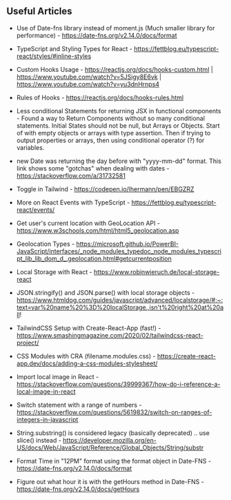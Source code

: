 ## Useful Articles

- Use of Date-fns library instead of moment.js (Much smaller library for performance) - https://date-fns.org/v2.14.0/docs/format

- TypeScript and Styling Types for React - https://fettblog.eu/typescript-react/styles/#inline-styles

- Custom Hooks Usage - https://reactjs.org/docs/hooks-custom.html | https://www.youtube.com/watch?v=5JSigy8E6vk | https://www.youtube.com/watch?v=yu3dnHrnps4

- Rules of Hooks - https://reactjs.org/docs/hooks-rules.html

- Less conditional Statements for returning JSX in functional components - Found a way to Return Components without so many conditional statements. Initial States should not be null, but Arrays or Objects. Start of with empty objects or arrays with type assertion. Then if trying to output properties or arrays, then using conditional operator (?) for variables.

- new Date was returning the day before with "yyyy-mm-dd" format. This link shows some "gotchas" when dealing with dates - https://stackoverflow.com/a/31732581

- Toggle in Tailwind - https://codepen.io/lhermann/pen/EBGZRZ

- More on React Events with TypeScript - https://fettblog.eu/typescript-react/events/

- Get user's current location with GeoLocation API - https://www.w3schools.com/html/html5_geolocation.asp

- Geolocation Types - https://microsoft.github.io/PowerBI-JavaScript/interfaces/_node_modules_typedoc_node_modules_typescript_lib_lib_dom_d_.geolocation.html#getcurrentposition

- Local Storage with React - https://www.robinwieruch.de/local-storage-react

- JSON.stringify() and JSON.parse() with local storage objects - https://www.htmldog.com/guides/javascript/advanced/localstorage/#:~:text=var%20name%20%3D%20localStorage.,isn't%20right%20at%20all!

- TailwindCSS Setup with Create-React-App (fast!) - https://www.smashingmagazine.com/2020/02/tailwindcss-react-project/

- CSS Modules with CRA (filename.modules.css) - https://create-react-app.dev/docs/adding-a-css-modules-stylesheet/

- Import local image in React - https://stackoverflow.com/questions/39999367/how-do-i-reference-a-local-image-in-react

- Switch statement with a range of numbers - https://stackoverflow.com/questions/5619832/switch-on-ranges-of-integers-in-javascript

- String.substring() is considered legacy (basically deprecated) .. use slice() instead - https://developer.mozilla.org/en-US/docs/Web/JavaScript/Reference/Global_Objects/String/substr

- Format Time in "12PM" format using the format object in Date-FNS - https://date-fns.org/v2.14.0/docs/format

- Figure out what hour it is with the getHours method in Date-FNS - https://date-fns.org/v2.14.0/docs/getHours
